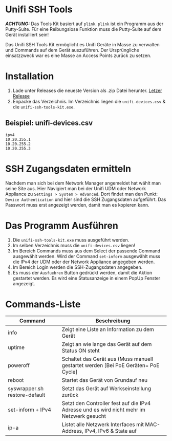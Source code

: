 
# Unifi SSH Tools

**_ACHTUNG:_** Das Tools Kit basiert auf `plink`. `plink` ist ein Programm aus der Putty-Suite. Für eine Reibungslose Funktion muss die Putty-Suite auf dem Gerät installiert sein!


Das Unifi SSH Tools Kit ermöglicht es Unifi Geräte in Masse zu verwalten und Commands auf dem Gerät auszuführen. Der Ursprüngliche einsatzzweck war es eine Masse an Access Points zurück zu setzen.

# Installation

1. Lade unter Releases die neueste Version als .zip Datei herunter. [Letzer Release](https://github.com/zipposativ/unifi-ssh-tool/releases/latest)
2. Enpacke das Verzeichnis. Im Verzeichnis liegen die `unifi-devices.csv` & die `unifi-ssh-tools-kit.exe`. 

## Beispiel: unifi-devices.csv

```csv
ipv4
10.20.255.1
10.20.255.2
10.20.255.3
```
# SSH Zugangsdaten ermitteln
Nachdem man sich bei dem Network Manager angemeldet hat wählt man seine Site aus. Hier Navigiert man bei der Unifi UDM oder Network Appliance zu `Settings > System > Advanced`. Dort findet man den Punkt: `Device Authentication` und hier sind die SSH Zugangsdaten aufgeführt. Das Passwort muss erst angezeigt werden, damit man es kopieren kann.

# Das Programm Ausführen
1. Die `unifi-ssh-tools-kit.exe` muss ausgeführt werden.
2. Im selben Verzeichnis muss die `unifi-devices.csv` liegen!
3. Im Bereich Commands muss aus dem Select der passende Command ausgewählt werden. Wird der Command `set-inform` ausgewählt muss die IPv4 der UDM oder der Network Appliance angegeben werden.
4. Im Bereich Login werden die SSH-Zugangsdaten angegeben.
5. Es muss der `Ausfuehren` Button gedrückt werden, damit die Aktion gestartet werden. Es wird eine Statusanzeige in einem PopUp Fenster angezeigt.

# Commands-Liste

| Command | Beschreibung |
| -------- | ------- |
| info |  Zeigt eine Liste an Information zu dem Gerät |
| uptime | Zeigt an wie lange das Gerät auf dem Status ON steht |
|poweroff|Schaltet das Gerät aus (Muss manuell gestartet werden [Bei PoE Geräten= PoE Cycle]|
|reboot|Startet das Gerät von Grundauf neu|
|syswrapper.sh restore-default|Setzt das Gerät auf Werkseinstellung zurück|
|set-inform + IPv4|Setzt den Controller fest auf die IPv4 Adresse und es wird nicht mehr im Netzwerk gesucht|
|ip-a|Listet alle Netzwerk Interfaces mit MAC-Address, IPv4, IPv6 & State auf|
